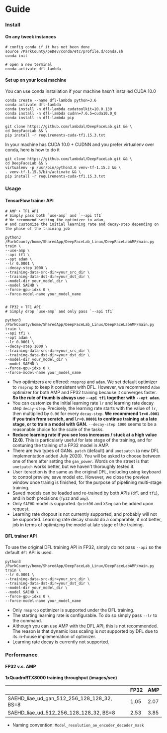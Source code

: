 # Guide


### Install

#### On any tweek instances

```
# config conda if it has not been done
source /ParkCounty/peDev/conda/etc/profile.d/conda.sh
conda init

# open a new terminal
conda activate dfl-lambda
```

#### Set up on your local machine 

You can use conda installation if your machine hasn't installed CUDA 10.0

```
conda create --name dfl-lambda python=3.6
conda activate dfl-lambda
conda install -n dfl-lambda cudatoolkit=10.0.130
conda install -n dfl-lambda cudnn=7.6.5=cuda10.0_0
conda install -n dfl-lambda pip

git clone https://github.com/lambdal/DeepFaceLab.git && \
cd DeepFaceLab && \
pip install -r requirements-cuda-tf1.15.3.txt
```

In your machine has CUDA 10.0 + CUDNN and you prefer virtualenv over conda, here is how to do it

```
git clone https://github.com/lambdal/DeepFaceLab.git && \
cd DeepFaceLab && \
virtualenv -p /usr/bin/python3.6 venv-tf-1.15.3 && \
. venv-tf-1.15.3/bin/activate && \
pip install -r requirements-cuda-tf1.15.3.txt
```

### Usage

####  TensorFlow trainer API

```
# AMP + TF1 API
# Simply pass both `use-amp` and `--api tf1`
# We recommend setting the optimizer to adam, 
# and customize the initial learning rate and decay-step depending on the phase of the training job

python3 /ParkCounty/home/SharedApp/DeepFaceLab_Linux/DeepFaceLabAMP/main.py train \
--use-amp \
--api tf1 \
--opt adam \
--lr 0.0001 \
--decay-step 1000 \
--training-data-src-dir=your_src_dir \
--training-data-dst-dir=your_dst_dir \
--model-dir your_model_dir \
--model SAEHD \
--force-gpu-idxs 0 \
--force-model-name your_model_name


# FP32 + TF1 API
# Simply drop `use-amp` and only pass `--api tf1`

python3 /ParkCounty/home/SharedApp/DeepFaceLab_Linux/DeepFaceLabAMP/main.py train \
--api tf1 \
--opt adam \
--lr 0.0001 \
--decay-step 1000 \
--training-data-src-dir=your_src_dir \
--training-data-dst-dir=your_dst_dir \
--model-dir your_model_dir \
--model SAEHD \
--force-gpu-idxs 0 \
--force-model-name your_model_name
```

* Two optimizers are offered: `rmsprop` and `adam`. We set default optimizer to `rmsprop` to keep it consistent with DFL. However, we recommend `Adam` optimizer for both AMP and FP32 training because it converges faster. __So the rule of thumb is always use `--api tf1` together with `--opt adam`.__
* You can customize the initial learning rate `lr` and learning rate decay step `decay-step`. Precisely, the learning rate starts with the value of `lr`, then multiplied by `0.96` for every `decay-step`. __We recommend `lr=0.0001` if you train from scratch, and `lr=0.00001` to continue training at a late stage, or to train a model with GAN.__ `--decay-step 1000` seems to be a reasonable choice for the scale of the tasks.
* __Reduce learning rate if you see loss increases / stuck at a high value (2.0)__. This is particularly useful for late stage of the training, and for contuning the training of a FP32 model in AMP.
* There are two types of GANs. `patch` (default) and `unetpatch` (a new DFL implementation added July 2020). You will be asked to choose between one of them after setting the `gan_power`. Words on the street is that `unetpatch` works better, but we haven't thoroughly tested it.
* User iteraction is the same as the original DFL, including using keyboard to control preview, save model etc. However, we close the preview window once trainig is finished, for the purpose of pipelining multi-stage training.
* Saved models can be loaded and re-trained by both APIs (`dfl` and `tf1`), and in both precisions (`fp32` and `amp`). 
* Only `SAEHD` model is supported. `Quick96` and `XSeg` can be added upon request.
* Learning rate dropout is not currently supported, and probably will not be supported. Learning rate decay should do a comparable, if not better, job in terms of optimizing the model at late stage of the training. 

####  DFL trainer API

To use the original DFL training API in FP32, simply do not pass `--api` so the default `dfl` API is used.

```
python3 /ParkCounty/home/SharedApp/DeepFaceLab_Linux/DeepFaceLabAMP/main.py train \
--lr 0.0001 \
--training-data-src-dir=your_src_dir \
--training-data-dst-dir=your_dst_dir \
--model-dir your_model_dir \
--model SAEHD \
--force-gpu-idxs 0 \
--force-model-name your_model_name
```

* Only `rmsprop` optimizer is supported under the DFL training.
* The starting learning rate is configurable. To do so simply pass `--lr` to the command.
* Although you can use AMP with the DFL API, this is not recommended. The reason is that dynamic loss scaling is not supported by DFL due to its in-house implememation of optimizer.
* Learning rate decay is currently not supported.



### Performance

#### FP32 v.s. AMP 

__1xQuadroRTX8000 training throughput (images/sec)__

|   | FP32  | AMP |
|---|---|---|
| SAEHD_liae_ud_gan_512_256_128_128_32, BS=8 | 1.05  | 2.07 |
| SAEHD_liae_ud_512_256_128_128_32, BS=8 | 2.53  | 3.85  |

* Naming convention: `Model_resolution_ae_encoder_decoder_mask`
